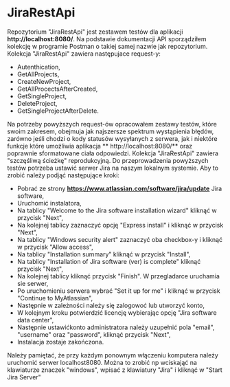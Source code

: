 # JiraRestApi
Repozytorium "JiraRestApi" jest zestawem testów dla aplikacji **http://localhost:8080/**. Na podstawie dokumentacji API sporządziłem kolekcję w programie Postman o takiej samej nazwie jak repozytorium. Kolekcja "JiraRestApi" zawiera następujace request-y:
- Autenthication, 
- GetAllProjects, 
- CreateNewProject,
- GetAllProcectsAfterCreated,
- GetSingleProject,
- DeleteProject,
- GetSingleProjectAfterDelete.

Na potrzeby powyższych request-ów opracowałem zestawy testów, które swoim zakresem, obejmuja jak najszersze spektrum wystąpienia błędów, zarówno jeśli chodzi o kody statusów wysyłanych z serwera, jak i niektóre funkcje które umożliwia aplikacja ** http://localhost:8080/** oraz poprawnie sformatowane ciała odpowiedzi.
Kolekcja "JiraRestApi" zawiera "szczęśliwą ścieżkę" reprodukcyjną.
Do przeprowadzenia powyższych testów potrzeba ustawić serwer Jira na naszym lokalnym systemie. Aby to zrobić należy podjąć następujące kroki:
- Pobrać ze strony **https://www.atlassian.com/software/jira/update** Jira software,
- Uruchomić instalatora,
- Na tablicy "Welcome to the Jira software installation wizard" kliknąć w przycisk "Next",
- Na kolejnej tablicy zaznaczyć opcję "Express install" i kliknąć w przycisk "Next",
- Na tablicy "Windows security alert" zaznaczyć oba checkbox-y i kliknąć w przycisk "Allow access",
- Na tablicy "Installation summary" kliknąć w przycisk "Install",
- Na tablicy "Installation of Jira software (ver) is complete" kliknąć przycisk "Next",
- Na kolejnej tablicy kliknąć przycisk "Finish". W przegladarce uruchamia sie serwer,
- Po uruchomieniu serwera wybrać "Set it up for me" i kliknąć w przycisk "Continue to MyAtlassian",
- Następnie w zależności należy się zalogowoć lub utworzyć konto,
- W kolejnym kroku potwierdzić licencję wybierając opcję "Jira software data center",
- Następnie ustawićkonto administratora należy uzupełnić pola "email", "username" oraz "password", kliknąć przycisk "Next",
- Instalacja zostaje zakończona.

Należy pamiętać, że przy każdym ponownym włączeniu komputera należy uruchomić serwer localhost8080. Można to zrobić np wciskająć na klawiaturze znaczek "windows", wpisać z klawiatury "Jira" i kliknąć w "Start Jira Server"
